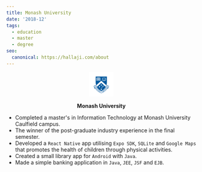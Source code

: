 ```yaml
---
title: Monash University
date: '2018-12'
tags:
  - education
  - master
  - degree
seo:
  canonical: https://hallaji.com/about
---
```

<p align='center'>
  <img src='/stories/monash-university/monash.png' height='64' />
</p>
<p align='center'>
  <b>Monash University</b>
</p>

* Completed a master's in Information Technology at Monash University Caulfield campus.
* The winner of the post-graduate industry experience in the final semester.
* Developed a `React Native` app utilising `Expo SDK`, `SQLite` and `Google Maps` that promotes the health of children
through physical activities.
* Created a small library app for `Android` with `Java`.
* Made a simple banking application in `Java`, `JEE`, `JSF` and `EJB`.
